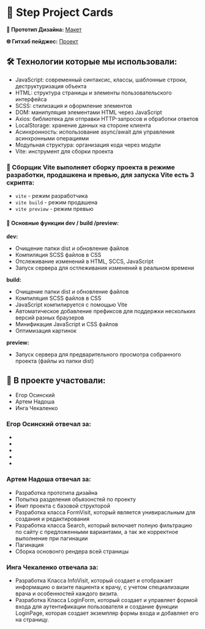# 🚀 Step Project Cards

**🎨 Прототип Дизайна:** [Макет](https://www.figma.com/file/bbqcxW6wiTwPXDPHjyfUwZ/Untitled?node-id=0-1)

**🌐 Гитхаб пейджес:** [Проект](https://skyfull5.github.io/project-step-cards/)

## 🛠 Технологии которые мы использовали:
- JavaScript: современный синтаксис, классы, шаблонные строки, деструктуризация объекта
- HTML: структура страницы и элементы пользовательского интерфейса
- SCSS: стилизация и оформление элементов
- DOM: манипуляция элементами HTML через JavaScript
- Axios: библиотека для отправки HTTP-запросов и обработки ответов
- LocalStorage: хранение данных на стороне клиента
- Асинхронность: использование async/await для управления асинхронными операциями
- Модульная структура: организация кода через модули
- Vite: инструмент для сборки проекта

### 🧰 Сборщик Vite выполняет сборку проекта в режиме разработки, продашкена и превью, для запуска Vite есть 3 скрипта:
- `vite` - режим разработчика
- `vite build` - режим продашена
- `vite preview` - режим превью

#### 🎯 Основные функции dev / build /preview:
**dev:**
- Очищение папки dist и обновление файлов
- Компиляция SCSS файлов в CSS
- Отслеживание изменений в HTML, SCCS, JavaScript
- Запуск сервера для остлеживания изменений в реальном времени

**build:**
- Очищение папки dist и обновление файлов
- Компиляция SCSS файлов в CSS
- JavaScript компилируется с помощью Vite
- Автоматическое добавление префиксов для поддержки нескольких версий разных браузеров
- Минификация JavaScript и CSS файлов
- Оптимизация картинок

**preview:**
- Запуск сервера для предварительного просмотра собранного проекта (файлы из папки dist)


## 👥 В проекте участовали:
- Егор Осинский
- Артем Надоша
- Инга Чекаленко

### Егор Осинский отвечал за:
- 
- 
- 
- 
-

### Артем Надоша отвечал за:
- Разработка прототипа дизайна 
- Попытка разделения обьязонстей по проекту
- Инит проекта с базовой структорой
- Разработка класса FormVisit, который является унивирасльным для создания и редактирования 
- Разработка класса Search, который включает полную фильтрацию по сайту с предложенными вариантами, а так же корректное выполнение при пагинации
- Пагинация
- Сборка основонго рендера всей страницы

### Инга Чекаленко отвечала за: 
- Разработка Класса InfoVisit, который создает и отображает информацию о визите пациента к врачу, с учетом специализации врача и особенностей каждого визита.
- Разработка Класса LoginForm, который создает и управляет формой входа для аутентификации пользователя и создание функции LoginPage, которая создает экземпляр формы входа и добавляет его на страницу.
 
